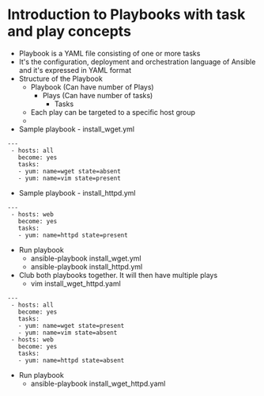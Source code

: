 # Introduction to Playbooks with task and play concepts
 - Playbook is a YAML file consisting of one or more tasks
 - It's the configuration, deployment and orchestration language of Ansible and it's expressed in YAML format
 - Structure of the Playbook
   - Playbook (Can have number of Plays)
     - Plays (Can have number of tasks)
       - Tasks
   - Each play can be targeted to a specific host group
   - 
 - Sample playbook - install_wget.yml
```
---
 - hosts: all
   become: yes
   tasks:
   - yum: name=wget state=absent
   - yum: name=vim state=present
```
 - Sample playbook - install_httpd.yml
```
---
 - hosts: web
   become: yes
   tasks:
   - yum: name=httpd state=present
```
- Run playbook
  - ansible-playbook install_wget.yml
  - ansible-playbook install_httpd.yml
- Club both playbooks together. It will then have multiple plays
  - vim install_wget_httpd.yaml
```
---
 - hosts: all
   become: yes
   tasks:
   - yum: name=wget state=present
   - yum: name=vim state=absent
 - hosts: web
   become: yes
   tasks:
   - yum: name=httpd state=absent
```
- Run playbook
  - ansible-playbook install_wget_httpd.yaml